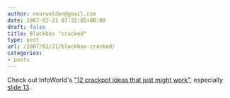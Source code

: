 ```yaml
---
author: nearwalden@gmail.com
date: 2007-02-21 07:32:05+00:00
draft: false
title: Blackbox "cracked"
type: post
url: /2007/02/21/blackbox-cracked/
categories:
- posts
---
```


Check out InfoWorld's ["12 crackpot ideas that just might work"](http://www.infoworld.com/slideshow/2007/02/55-12_crackpot_tec-1.html), especially [slide 13](http://www.infoworld.com/slideshow/2007/02/55-12_crackpot_tec-13.html).



